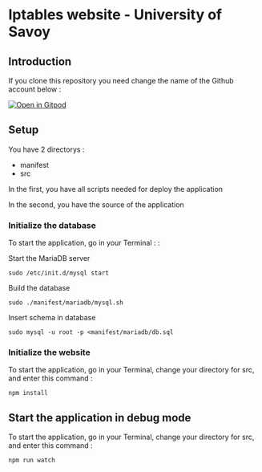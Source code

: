 # Iptables website - University of Savoy

## Introduction

If you clone this repository you need change the name of the Github account below :

[![Open in Gitpod](https://gitpod.io/button/open-in-gitpod.svg)](https://gitpod.io/#https://github.com/Moustapha0707/univsmb-website-full)

## Setup 

You have 2 directorys :
- manifest
- src

In the first, you have all scripts needed for deploy the application

In the second, you have the source of the application

### Initialize the database

To start the application, go in your Terminal : :

Start the MariaDB server

`sudo /etc/init.d/mysql start`

Build the database

`sudo ./manifest/mariadb/mysql.sh`

Insert schema in database

`sudo mysql -u root -p <manifest/mariadb/db.sql`

### Initialize the website

To start the application, go in your Terminal, change your directory for src, and enter this command :

`npm install`

 ## Start the application in debug mode

To start the application, go in your Terminal, change your directory for src, and enter this command :

 `npm run watch`
